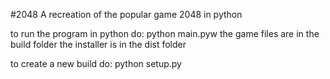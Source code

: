 #2048
A recreation of the popular game 2048 in python 

to run the program in python do: python main.pyw
the game files are in the build folder
the installer is in the dist folder

to create a new build do: python setup.py
